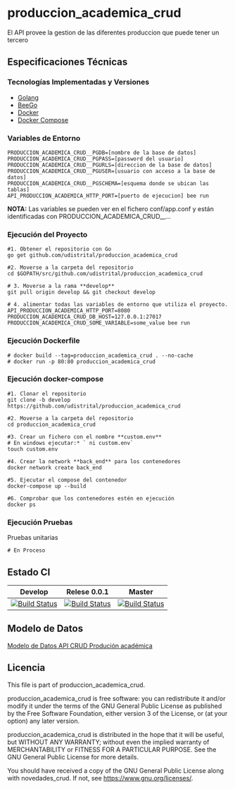 # produccion_academica_crud
El API provee la gestion de las diferentes produccion que puede tener un tercero


## Especificaciones Técnicas

### Tecnologías Implementadas y Versiones
* [Golang](https://github.com/udistrital/introduccion_oas/blob/master/instalacion_de_herramientas/golang.md)
* [BeeGo](https://github.com/udistrital/introduccion_oas/blob/master/instalacion_de_herramientas/beego.md)
* [Docker](https://docs.docker.com/engine/install/ubuntu/)
* [Docker Compose](https://docs.docker.com/compose/)

### Variables de Entorno
```shell
PRODUCCION_ACADEMICA_CRUD__PGDB=[nombre de la base de datos]
PRODUCCION_ACADEMICA_CRUD__PGPASS=[password del usuario]
PRODUCCION_ACADEMICA_CRUD__PGURLS=[direccion de la base de datos]
PRODUCCION_ACADEMICA_CRUD__PGUSER=[usuario con acceso a la base de datos]
PRODUCCION_ACADEMICA_CRUD__PGSCHEMA=[esquema donde se ubican las tablas]
API_PRODUCCION_ACADEMICA_HTTP_PORT=[puerto de ejecucion] bee run
```

**NOTA:** Las variables se pueden ver en el fichero conf/app.conf y están identificadas con PRODUCCION_ACADEMICA_CRUD__...

### Ejecución del Proyecto
```shell
#1. Obtener el repositorio con Go
go get github.com/udistrital/produccion_academica_crud

#2. Moverse a la carpeta del repositorio
cd $GOPATH/src/github.com/udistrital/produccion_academica_crud

# 3. Moverse a la rama **develop**
git pull origin develop && git checkout develop

# 4. alimentar todas las variables de entorno que utiliza el proyecto.
API_PRODUCCION_ACADEMICA_HTTP_PORT=8080 PRODUCCION_ACADEMICA_CRUD_DB_HOST=127.0.0.1:27017 PRODUCCION_ACADEMICA_CRUD_SOME_VARIABLE=some_value bee run
```

### Ejecución Dockerfile
```shell
# docker build --tag=produccion_academica_crud . --no-cache
# docker run -p 80:80 produccion_academica_crud
```

### Ejecución docker-compose
```shell
#1. Clonar el repositorio
git clone -b develop https://github.com/udistrital/produccion_academica_crud

#2. Moverse a la carpeta del repositorio
cd produccion_academica_crud

#3. Crear un fichero con el nombre **custom.env**
# En windows ejecutar:* ` ni custom.env`
touch custom.env

#4. Crear la network **back_end** para los contenedores
docker network create back_end

#5. Ejecutar el compose del contenedor
docker-compose up --build

#6. Comprobar que los contenedores estén en ejecución
docker ps
```

### Ejecución Pruebas

Pruebas unitarias
```shell
# En Proceso
```
## Estado CI

| Develop | Relese 0.0.1 | Master |
| -- | -- | -- |
| [![Build Status](https://hubci.portaloas.udistrital.edu.co/api/badges/udistrital/produccion_academica_crud/status.svg?ref=refs/heads/develop)](https://hubci.portaloas.udistrital.edu.co/udistrital/produccion_academica_crud) | [![Build Status](https://hubci.portaloas.udistrital.edu.co/api/badges/udistrital/produccion_academica_crud/status.svg?ref=refs/heads/release/0.0.1)](https://hubci.portaloas.udistrital.edu.co/udistrital/produccion_academica_crud) | [![Build Status](https://hubci.portaloas.udistrital.edu.co/api/badges/udistrital/produccion_academica_crud/status.svg)](https://hubci.portaloas.udistrital.edu.co/udistrital/produccion_academica_crud) |


## Modelo de Datos
[Modelo de Datos API CRUD Produción académica](https://user-images.githubusercontent.com/14035745/66079435-a8cdf300-e529-11e9-9f4e-7ca2b0807c06.png)


## Licencia

This file is part of produccion_academica_crud.

produccion_academica_crud is free software: you can redistribute it and/or modify it under the terms of the GNU General Public License as published by the Free Software Foundation, either version 3 of the License, or (at your option) any later version.

produccion_academica_crud is distributed in the hope that it will be useful, but WITHOUT ANY WARRANTY; without even the implied warranty of MERCHANTABILITY or FITNESS FOR A PARTICULAR PURPOSE. See the GNU General Public License for more details.

You should have received a copy of the GNU General Public License along with novedades_crud. If not, see https://www.gnu.org/licenses/.